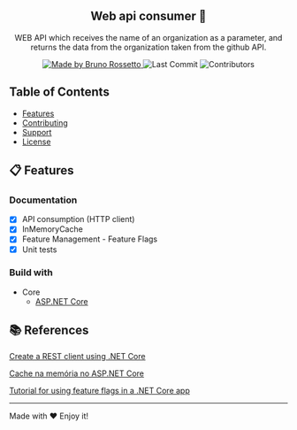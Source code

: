 <h2 align="center">
 Web api consumer 🚀
</h2>

<p align="center">WEB API which receives the name of an organization as a parameter, and returns the data from the organization taken from the github API.</p>

<p align="center">
  <a href="https://github.com/brunorp">
    <img alt="Made by Bruno Rossetto" src="https://img.shields.io/badge/made%20by-Bruno%20Rossetto-blue">
  </a>

  <img alt="Last Commit" src="https://img.shields.io/github/last-commit/brunorp/Web-api-consumer">

  <img alt="Contributors" src="https://img.shields.io/github/contributors/brunorp/Web-api-consumer">
</p>

## Table of Contents

<ul>
  <li><a href="#-features">Features</a></li>
  <li><a href="#-contributing">Contributing</a></li>
  <li><a href="#-support">Support</a></li>
  <li><a href="#-license">License</a></li>
</ul>

## 📋 Features

### Documentation

- [x] API consumption (HTTP client)
- [x] InMemoryCache
- [x] Feature Management - Feature Flags
- [x] Unit tests

### Build with

- Core
  - [ASP.NET Core](https://docs.microsoft.com/en-us/aspnet/core/?view=aspnetcore-5.0) 


## 📚 References

[Create a REST client using .NET Core](https://docs.microsoft.com/en-us/dotnet/csharp/tutorials/console-webapiclient)

[Cache na memória no ASP.NET Core](https://docs.microsoft.com/pt-br/aspnet/core/performance/caching/memory?view=aspnetcore-3.1)

[Tutorial for using feature flags in a .NET Core app](https://docs.microsoft.com/en-us/azure/azure-app-configuration/use-feature-flags-dotnet-core)

---

Made with ♥ Enjoy it!

